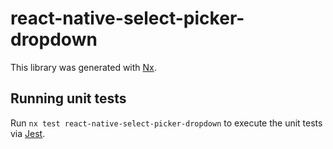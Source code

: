 # react-native-select-picker-dropdown

This library was generated with [Nx](https://nx.dev).

## Running unit tests

Run `nx test react-native-select-picker-dropdown` to execute the unit tests via [Jest](https://jestjs.io).
